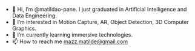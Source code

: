 - 👋 Hi, I’m @matildao-pane. I just graduated in Artificial Intelligence and Data Engineering.
- 👀 I’m interested in Motion Capture, AR, Object Detection, 3D Computer Graphics.
- 🌱 I’m currently learning immersive technologies. 
- 📫 How to reach me mazz.matilde@gmail.com

<!---
matildao-pane/matildao-pane is a ✨ special ✨ repository because its `README.md` (this file) appears on your GitHub profile.
You can click the Preview link to take a look at your changes.
--->
